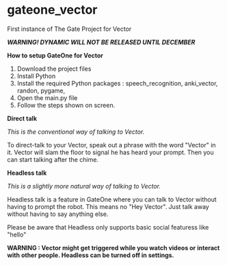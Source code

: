 # gateone_vector
First instance of The Gate Project for Vector

***WARNING! DYNAMIC WILL NOT BE RELEASED UNTIL DECEMBER***


**How to setup GateOne for Vector**

1. Download the project files
2. Install Python
3. Install the required Python packages :
  speech_recognition,
  anki_vector,
  randon,
  pygame,
4. Open the main.py file
5. Follow the steps shown on screen.



**Direct talk**

*This is the conventional way of talking to Vector.*

To direct-talk to your Vector, speak out a phrase with the word "Vector" in it. Vector will slam the floor to signal he has heard your prompt.
Then you can start talking after the chime. 

**Headless talk**

*This is a slightly more natural way of talking to Vector.*

Headless talk is a feature in GateOne where you can talk to Vector without having to prompt the robot. This means no "Hey Vector".
Just talk away without having to say anything else.

Please be aware that Headless only supports basic social featuress like "hello"

**WARNING : Vector might get triggered while you watch videos or interact with other people. Headless can be turned off in settings.**
